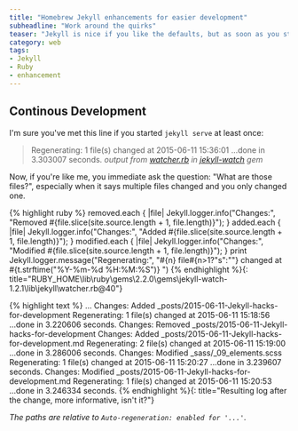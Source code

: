 ```yaml
---
title: "Homebrew Jekyll enhancements for easier development"
subheadline: "Work around the quirks"
teaser: "Jekyll is nice if you like the defaults, but as soon as you start customizing you run into walls. Here are some tips to make it less painful."
category: web
tags:
- Jekyll
- Ruby
- enhancement
---
```


<!--more-->

## Continous Development
I'm sure you've met this line if you started `jekyll serve` at least once:

> Regenerating: 1 file(s) changed at 2015-06-11 15:36:01 ...done in 3.303007 seconds.
<cite>output from [watcher.rb](https://github.com/jekyll/jekyll-watch/blob/v1.2.1/lib/jekyll/watcher.rb#L40) in [jekyll-watch](https://github.com/jekyll/jekyll-watch) gem</cite>

Now, if you're like me, you immediate ask the question: "What are those files?", especially when it says multiple files changed and you only changed one.

{% highlight ruby %}
removed.each { |file| Jekyll.logger.info("Changes:", "Removed #{file.slice(site.source.length + 1, file.length)}"); }
added.each { |file| Jekyll.logger.info("Changes:", "Added #{file.slice(site.source.length + 1, file.length)}"); }
modified.each { |file| Jekyll.logger.info("Changes:", "Modified #{file.slice(site.source.length + 1, file.length)}"); }
print Jekyll.logger.message("Regenerating:", "#{n} file#{n>1?"s":""} changed at #{t.strftime("%Y-%m-%d %H:%M:%S")} ")
{% endhighlight %}{: title="RUBY_HOME\lib\ruby\gems\2.2.0\gems\jekyll-watch-1.2.1\lib\jekyll\watcher.rb@40"}

{% highlight text %}
...
     Changes: Added _posts/2015-06-11-Jekyll-hacks-for-development
Regenerating: 1 file(s) changed at 2015-06-11 15:18:56 ...done in 3.220606 seconds.
     Changes: Removed _posts/2015-06-11-Jekyll-hacks-for-development
     Changes: Added _posts/2015-06-11-Jekyll-hacks-for-development.md
Regenerating: 2 file(s) changed at 2015-06-11 15:19:00 ...done in 3.286006 seconds.
     Changes: Modified _sass/_09_elements.scss
Regenerating: 1 file(s) changed at 2015-06-11 15:20:27 ...done in 3.239607 seconds.
     Changes: Modified _posts/2015-06-11-Jekyll-hacks-for-development.md
Regenerating: 1 file(s) changed at 2015-06-11 15:20:53 ...done in 3.246334 seconds.
{% endhighlight %}{: title="Resulting log after the change, more informative, isn't it?"}

*The paths are relative to `Auto-regeneration: enabled for '...'`.*
